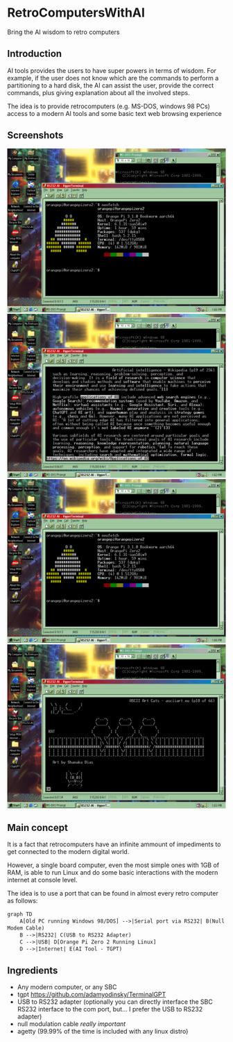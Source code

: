# RetroComputersWithAI
Bring the AI wisdom to retro computers

## Introduction

AI tools provides the users to have super powers in terms of wisdom.
For example, if the user does not know which are the commands to perform a partitioning to a hard disk, the AI can assist the user, provide the correct commands, plus giving explanation about all the involved steps.

The idea is to provide retrocomputers (e.g. MS-DOS, windows 98 PCs) access to a modern AI tools and some basic text web browsing experience

## Screenshots

![AI running in the terminal](/screenshots/w98neofetch.jpg "AI running on hyperterminal")
![Wikipedia running in the terminal](/screenshots/w98wiki.jpg "Wikipedia running in the terminal")
![information of the SBC](/screenshots/w98neofetch.jpg "information of the SBC")
![links terminal web browser](/screenshots/w98asciicats.jpg "links terminal web browser")

## Main concept

It is a fact that retrocomputers have an infinite ammount of impediments to get connected to the modern digital world.

However, a single board computer, even the most simple ones with 1GB of RAM, is able to run Linux and do some basic interactions with the modern internet at console level.

The idea is to use a port that can be found in almost every retro computer
as follows:

```mermaid
graph TD
    A[Old PC running Windows 98/DOS] -->|Serial port via RS232| B(Null Modem Cable)
    B -->|RS232| C(USB to RS232 Adapter)
    C -->|USB| D[Orange Pi Zero 2 Running Linux]
    D -->|Internet| E(AI Tool - TGPT)
```
## Ingredients

- Any modern computer, or any SBC
- tgpt https://github.com/adamyodinsky/TerminalGPT
- USB to RS232 adapter (optionally you can directly interface the SBC RS232 interface to the com port, but... I prefer the USB to RS232 adapter)
- null modulation cable *really important*
- agetty (99.99% of the time is included with any linux distro)
